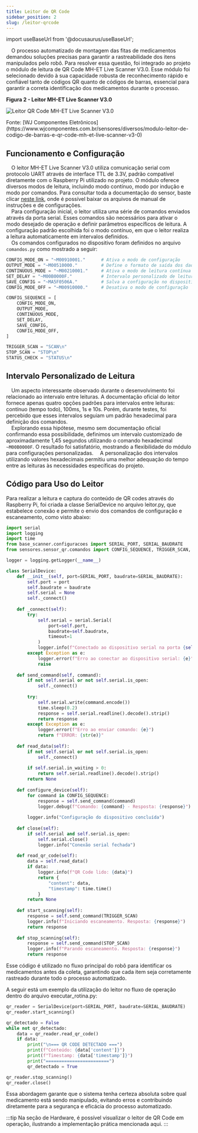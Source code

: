```yaml
---
title: Leitor de QR Code
sidebar_position: 2
slug: /leitor-qrcode
---
```


import useBaseUrl from '@docusaurus/useBaseUrl';

&emsp;O processo automatizado de montagem das fitas de medicamentos demandou soluções precisas para garantir a rastreabilidade dos itens manipulados pelo robô. Para resolver essa questão, foi integrado ao projeto o módulo de leitura de QR Code MH-ET Live Scanner V3.0. Esse módulo foi selecionado devido à sua capacidade robusta de reconhecimento rápido e confiável tanto de códigos QR quanto de códigos de barras, essencial para garantir a correta identificação dos medicamentos durante o processo.

<div style={{ textAlign: 'center' }}>
  <p><strong>Figura 2 - Leitor MH-ET Live Scanner V3.0</strong></p>
  <img 
    src={useBaseUrl('/img/leitor_qrcode.png')} 
    alt="Leitor QR Code MH-ET Live Scanner V3.0" 
    title="Leitor QR Code MH-ET Live Scanner V3.0" 
    style={{ maxWidth: '80%', height: 'auto' }}
  />
  <p>Fonte: [WJ Componentes Eletrônicos](https://www.wjcomponentes.com.br/sensores/diversos/modulo-leitor-de-codigo-de-barras-e-qr-code-mh-et-live-scanner-v3-0)</p>
</div>

## Funcionamento e Configuração

&emsp;O leitor MH-ET Live Scanner V3.0 utiliza comunicação serial com protocolo UART através de interface TTL de 3.3V, padrão compatível diretamente com o Raspberry Pi utilizado no projeto. O módulo oferece diversos modos de leitura, incluindo modo contínuo, modo por indução e modo por comandos. Para consultar toda a documentação do sensor, baste clicar [neste link](https://www.usinainfo.com.br/outros-modulos-arduino/mh-et-live-scanner-v30-leitor-de-codigo-de-barras-e-qr-code-5840.html?srsltid=AfmBOori1wdrNtQUkP5eZCxvYhJK2PjnkOLYXKvmsLD1dASxEtKinxzg), onde é possível baixar os arquivos de manual de instruções e de configurações. <br />
&emsp;Para configuração inicial, o leitor utiliza uma série de comandos enviados através da porta serial. Esses comandos são necessários para ativar o modo desejado de operação e definir parâmetros específicos de leitura. A configuração padrão escolhida foi o modo contínuo, em que o leitor realiza a leitura automaticamente em intervalos definidos. <br />
&emsp;Os comandos configurados no dispositivo foram definidos no arquivo `comandos.py` como mostrado a seguir:

```python
CONFIG_MODE_ON = "~M00910001."      # Ativa o modo de configuração
OUTPUT_MODE = "~M00510000."         # Define o formato de saída dos dados
CONTINUOUS_MODE = "~M00210001."     # Ativa o modo de leitura contínua
SET_DELAY = "~M00B0000F."           # Intervalo personalizado de leitura (~1.45s)
SAVE_CONFIG = "~MA5F0506A."         # Salva a configuração no dispositivo
CONFIG_MODE_OFF = "~M00910000."     # Desativa o modo de configuração

CONFIG_SEQUENCE = [
    CONFIG_MODE_ON,
    OUTPUT_MODE,
    CONTINUOUS_MODE,
    SET_DELAY,
    SAVE_CONFIG,
    CONFIG_MODE_OFF,
]

TRIGGER_SCAN = "SCAN\n"  
STOP_SCAN = "STOP\n"
STATUS_CHECK = "STATUS\n"
```

## Intervalo Personalizado de Leitura
&emsp;Um aspecto interessante observado durante o desenvolvimento foi relacionado ao intervalo entre leituras. A documentação oficial do leitor fornece apenas quatro opções padrões para intervalos entre leituras: contínuo (tempo todo), 100ms, 1s e 10s. Porém, durante testes, foi percebido que esses intervalos seguiam um padrão hexadecimal para definição dos comandos. <br />
&emsp;Explorando essa hipótese, mesmo sem documentação oficial confirmando essa possibilidade, definimos um intervalo customizado de aproximadamente 1,45 segundos utilizando o comando hexadecimal ```~M00B0000F```. O resultado foi satisfatório, mostrando a flexibilidade do módulo para configurações personalizadas. 
&emsp;A personalização dos intervalos utilizando valores hexadecimais permitiu uma melhor adequação do tempo entre as leituras às necessidades específicas do projeto.

## Código para Uso do Leitor
Para realizar a leitura e captura do conteúdo de QR codes através do Raspberry Pi, foi criada a classe SerialDevice no arquivo leitor.py, que estabelece conexão e permite o envio dos comandos de configuração e escaneamento, como visto abaixo:

```python
import serial
import logging
import time
from base_scanner.configuracoes import SERIAL_PORT, SERIAL_BAUDRATE
from sensores.sensor_qr.comandos import CONFIG_SEQUENCE, TRIGGER_SCAN, STOP_SCAN

logger = logging.getLogger(__name__)

class SerialDevice:    
    def __init__(self, port=SERIAL_PORT, baudrate=SERIAL_BAUDRATE):
        self.port = port
        self.baudrate = baudrate
        self.serial = None
        self._connect()
    
    def _connect(self):
        try:
            self.serial = serial.Serial(
                port=self.port,
                baudrate=self.baudrate,
                timeout=1
            )
            logger.info(f"Conectado ao dispositivo serial na porta {self.port}")
        except Exception as e:
            logger.error(f"Erro ao conectar ao dispositivo serial: {e}")
            raise
    
    def send_command(self, command):
        if not self.serial or not self.serial.is_open:
            self._connect()
        
        try:
            self.serial.write(command.encode())
            time.sleep(0.2) 
            response = self.serial.readline().decode().strip()
            return response
        except Exception as e:
            logger.error(f"Erro ao enviar comando: {e}")
            return f"ERROR: {str(e)}"
    
    def read_data(self):
        if not self.serial or not self.serial.is_open:
            self._connect()
            
        if self.serial.in_waiting > 0:
            return self.serial.readline().decode().strip()
        return None
    
    def configure_device(self):
        for command in CONFIG_SEQUENCE:
            response = self.send_command(command)
            logger.debug(f"Comando: {command} - Resposta: {response}")
        
        logger.info("Configuração do dispositivo concluída")
    
    def close(self):
        if self.serial and self.serial.is_open:
            self.serial.close()
            logger.info("Conexão serial fechada")
    
    def read_qr_code(self):
        data = self.read_data()
        if data:
            logger.info(f"QR Code lido: {data}")
            return {
                "content": data,
                "timestamp": time.time()
            }
        return None
    
    def start_scanning(self):
        response = self.send_command(TRIGGER_SCAN)
        logger.info(f"Iniciando escaneamento. Resposta: {response}")
        return response
    
    def stop_scanning(self):
        response = self.send_command(STOP_SCAN)
        logger.info(f"Parando escaneamento. Resposta: {response}")
        return response
```

Esse código é utilizado no fluxo principal do robô para identificar os medicamentos antes da coleta, garantindo que cada item seja corretamente rastreado durante todo o processo automatizado.

A seguir está um exemplo da utilização do leitor no fluxo de operação dentro do arquivo executar_rotina.py:

```python
qr_reader = SerialDevice(port=SERIAL_PORT, baudrate=SERIAL_BAUDRATE)
qr_reader.start_scanning()

qr_detectado = False
while not qr_detectado:
    data = qr_reader.read_qr_code()
    if data:
        print("\n=== QR CODE DETECTADO ===")
        print(f"Conteúdo: {data['content']}")
        print(f"Timestamp: {data['timestamp']}")
        print("========================")
        qr_detectado = True

qr_reader.stop_scanning()
qr_reader.close()
```

Essa abordagem garante que o sistema tenha certeza absoluta sobre qual medicamento está sendo manipulado, evitando erros e contribuindo diretamente para a segurança e eficácia do processo automatizado.

:::tip
Na seção de Hardware, é possível visualizar o leitor de QR Code em operação, ilustrando a implementação prática mencionada aqui.
:::